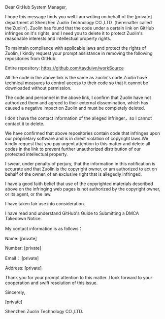 Dear GitHub System Manager,  
  
I hope this message finds you well.I am writing on behalf of the [private] department at Shenzhen Zuolin Technology CO.,LTD（hereinafter called the‘Zuolin’). Zuolin has found that the code under a certain link on GitHub infringes on it's rights, and I need you to delete it to protect Zuolin's reasonable interests and intellectual property rights.  
  
To maintain compliance with applicable laws and protect the rights of Zuolin, I kindly request your prompt assistance in removing the following repositories from GitHub:  
  
Entire repository:  https://github.com/tayduivn/workSource  
  
All the code in the above link is the same as zuolin's code.Zuolin have technical measures to control access to their code so that it cannot be downloaded without permission.  
  
The code and personnel in the above link, I confirm that Zuolin have not authorized them and agreed to their external dissemination, which has caused a negative impact on Zuolin and must be completely deleted.  
  
I don't have the contact information of the alleged infringer，so I cannot contact it to delete.  
  
We have confirmed that above repositories contain code that infringes upon our proprietary software and is in direct violation of copyright laws.We kindly request that you pay urgent attention to this matter and delete all codes in the link to prevent further unauthorized distribution of our protected intellectual property.  
  
I swear, under penalty of perjury, that the information in this notification is accurate and that Zuolin is the copyright owner, or am authorized to act on behalf of the owner, of an exclusive right that is allegedly infringed.  
  
I have a good faith belief that use of the copyrighted materials described above on the infringing web pages is not authorized by the copyright owner, or its agent, or the law.  
  
I have taken fair use into consideration.  
  
I have read and understand GitHub's Guide to Submitting a DMCA Takedown Notice.  
  
My contact information is as follows：  
  
Name: [private]  
  
Number: [private]  
  
Email： [private]  
  
Address: [private]  
  
Thank you for your prompt attention to this matter. I look forward to your cooperation and swift resolution of this issue.  
  
Sincerely,  
  
[private]  
  
Shenzhen Zuolin Technology CO.,LTD.  
